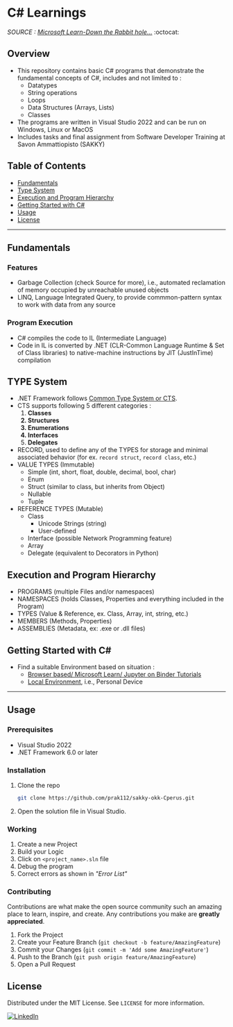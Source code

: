 # C# Learnings
*SOURCE : [Microsoft Learn-Down the Rabbit hole...](https://learn.microsoft.com/en-us/dotnet/csharp/tour-of-csharp/)* :octocat:

## Overview

- This repository contains basic C# programs that demonstrate the fundamental concepts of C#, includes and not limited to :
   - Datatypes
   - String operations
   - Loops
   - Data Structures (Arrays, Lists)
   - Classes
- The programs are written in Visual Studio 2022 and can be run on Windows, Linux or MacOS
- Includes tasks and final assignment from Software Developer Training at Savon Ammattiopisto (SAKKY)

## Table of Contents

- [Fundamentals](#fundamentals)
- [Type System](#type-system)
- [Execution and Program Hierarchy](#execution-and-program-hierarchy)
- [Getting Started with C#](#getting-started-with-c#)
- [Usage](#usage)
- [License](#license)
-------------

## Fundamentals
### Features
 - Garbage Collection (check Source for more), i.e., automated reclamation of memory occupied by unreachable unused objects
 - LINQ, Language Integrated Query, to provide commmon-pattern syntax to work with data from any source

### Program Execution
 - C# compiles the code to IL (Intermediate Language)
 - Code in IL is converted by .NET (CLR-Common Language Runtime & Set of Class libraries) to native-machine instructions by JIT (JustInTime) compilation


## TYPE System
- .NET Framework follows [Common Type System or CTS](https://learn.microsoft.com/en-us/dotnet/standard/base-types/common-type-system).
 - CTS supports following 5 different categories :
    1. <b>Classes
    2. Structures
    3. Enumerations
    4. Interfaces
    5. Delegates</b>
- RECORD, used to define any of the TYPES for storage and minimal associated behavior (for ex. `record struct`, `record class`, etc.)
- VALUE TYPES (Immutable)
    * Simple (int, short, float, double, decimal, bool, char)
    * Enum
    * Struct (similar to class, but inherits from Object)
    * Nullable
    * Tuple
- REFERENCE TYPES (Mutable)
    * Class
        * Unicode Strings (string)
        * User-defined
    * Interface (possible Network Programming feature)
    * Array
    * Delegate (equivalent to Decorators in Python)


## Execution and Program Hierarchy
 - PROGRAMS (multiple Files and/or namespaces)
 - NAMESPACES (holds Classes, Properties and everything included in the Program)
 - TYPES (Value & Reference, ex. Class, Array, int, string, etc.)
 - MEMBERS (Methods, Properties)
 - ASSEMBLIES (Metadata, ex: .exe or .dll files)


## Getting Started with C#
 - Find a suitable Environment based on situation :
    - [Browser based/ Microsoft Learn/ Jupyter on Binder Tutorials](https://learn.microsoft.com/en-us/dotnet/csharp/tour-of-csharp/tutorials/)
    - [Local Environment](https://learn.microsoft.com/en-us/dotnet/csharp/tour-of-csharp/tutorials/local-environment), i.e., Personal Device 


------------

## Usage

### Prerequisites
- Visual Studio 2022
- .NET Framework 6.0 or later


### Installation
1. Clone the repo
   ```sh
   git clone https://github.com/prak112/sakky-okk-Cperus.git
   ```
2. Open the solution file in Visual Studio.

### Working
1. Create a new Project
2. Build your Logic
3. Click on ```<project_name>.sln``` file
4. Debug the program
5. Correct errors as shown in *"Error List"*

### Contributing
Contributions are what make the open source community such an amazing place to learn, inspire, and create. Any contributions you make are **greatly appreciated**.

1. Fork the Project
2. Create your Feature Branch (`git checkout -b feature/AmazingFeature`)
3. Commit your Changes (`git commit -m 'Add some AmazingFeature'`)
4. Push to the Branch (`git push origin feature/AmazingFeature`)
5. Open a Pull Request

## License
Distributed under the MIT License. See `LICENSE` for more information.

[![LinkedIn][linkedin-shield]][linkedin-url]

<!-- MARKDOWN LINKS & IMAGES -->
<!-- https://www.markdownguide.org/basic-syntax/#reference-style-links -->

[!contributors-shield]: https://img.shields.io/github/contributors/othneildrew/Best-README-Template.svg?style=for-the-badge
[contributors-url]: https://github.com/othneildrew/Best-README-Template/graphs/contributors
[forks-shield]: https://img.shields.io/github/forks/othneildrew/Best-README-Template.svg?style=for-the-badge
[forks-url]: https://github.com/othneildrew/Best-README-Template/network/members
[stars-shield]: https://img.shields.io/github/stars/othneildrew/Best-README-Template.svg?style=for-the-badge
[stars-url]: https://github.com/othneildrew/Best-README-Template/stargazers
[issues-shield]: https://img.shields.io/github/issues/othneildrew/Best-README-Template.svg?style=for-the-badge
[issues-url]: https://github.com/othneildrew/Best-README-Template/issues

[license-shield]: https://img.shields.io/github/license/prak112/Best-README-Template.svg?style=for-the-badge
[license-url]: https://choosealicense.com/licenses/mit/
[linkedin-shield]: https://img.shields.io/badge/-LinkedIn-black.svg?style=for-the-badge&logo=linkedin&colorB=555
[linkedin-url]: https://www.linkedin.com/in/prakirth-govardhanam-3a185156/
[product-screenshot]: images/screenshot.png
